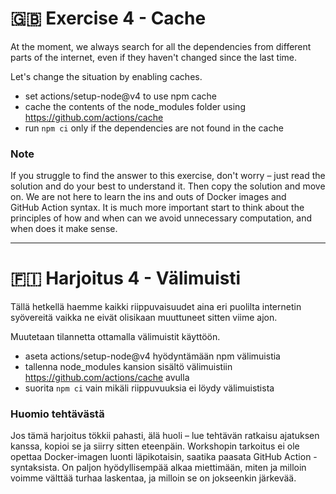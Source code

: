 # 🇬🇧 Exercise 4 - Cache

At the moment, we always search for all the dependencies from different parts of the internet, 
even if they haven't changed since the last time. 

Let's change the situation by enabling caches.

- set actions/setup-node@v4 to use npm cache
- cache the contents of the node_modules folder using https://github.com/actions/cache
- run `npm ci` only if the dependencies are not found in the cache

### Note
If you struggle to find the answer to this exercise, don't worry – just read the solution and do your best to
understand it. Then copy the solution and move on. We are not here to learn the ins and outs of Docker images and  
GitHub Action syntax. It is much more important start to think about the principles of how and when can we avoid
unnecessary computation, and when does it make sense.


---------------------------------------------------------------------------------


# 🇫🇮 Harjoitus 4 - Välimuisti

Tällä hetkellä haemme kaikki riippuvaisuudet aina eri puolilta internetin syövereitä vaikka ne eivät olisikaan 
muuttuneet sitten viime ajon. 

Muutetaan tilannetta ottamalla välimuistit käyttöön.

- aseta actions/setup-node@v4 hyödyntämään npm välimuistia
- tallenna node_modules kansion sisältö välimuistiin https://github.com/actions/cache avulla
- suorita `npm ci` vain mikäli riippuvuuksia ei löydy välimuistista

### Huomio tehtävästä
Jos tämä harjoitus tökkii pahasti, älä huoli – lue tehtävän ratkaisu ajatuksen kanssa, kopioi se ja siirry sitten eteenpäin.
Workshopin tarkoitus ei ole opettaa Docker-imagen luonti läpikotaisin, saatika paasata GitHub Action -syntaksista.
On paljon hyödyllisempää alkaa miettimään, miten ja milloin voimme välttää turhaa laskentaa, ja milloin se on jokseenkin
järkevää.